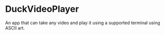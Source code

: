 # DuckVideoPlayer
An app that can take any video and play it using a supported terminal using ASCII art.
